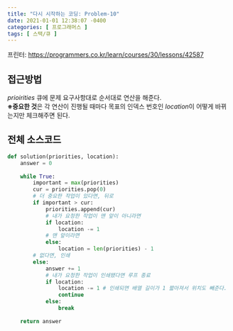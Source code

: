 ```yaml
---
title: "다시 시작하는 코딩: Problem-10"
date: 2021-01-01 12:38:07 -0400
categories: [ 프로그래머스 ]
tags: [ 스택/큐 ]
---
```


프린터: https://programmers.co.kr/learn/courses/30/lessons/42587

접근방법
--------
*prioirities* 큐에 문제 요구사항대로 순서대로 연산을 해준다.<br>
**※중요한 것**은 각 연산이 진행될 때마다 목표의 인덱스 번호인 *location*이 어떻게 바뀌는지만 체크해주면 된다.

전체 소스코드
------
```python
def solution(priorities, location):
    answer = 0
    
    while True:
        important = max(priorities)
        cur = priorities.pop(0)
        # 더 중요한 작업이 있다면, 뒤로
        if important > cur:
            priorities.append(cur)
            # 내가 요청한 작업이 맨 앞이 아니라면
            if location:
                location -= 1
            # 맨 앞이라면
            else:
                location = len(priorities) - 1
        # 없다면, 인쇄
        else:
            answer += 1
            # 내가 요청한 작업이 인쇄됐다면 루프 종료
            if location:
                location -= 1 # 인쇄되면 배열 길이가 1 짧아져서 위치도 빼준다.
                continue
            else:
                break
    
    return answer
```
